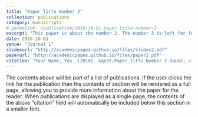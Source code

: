 ```yaml
---
title: "Paper Title Number 2"
collection: publications
category: manuscripts
# permalink: /publication/2010-10-01-paper-title-number-2
excerpt: "This paper is about the number 2. The number 3 is left for future work."
date: 2010-10-01
venue: "Journal 1"
slidesurl: "http://academicpages.github.io/files/slides2.pdf"
paperurl: "http://academicpages.github.io/files/paper2.pdf"
citation: "Your Name, You. (2010). &quot;Paper Title Number 2.&quot; <i>Journal 1</i>. 1(2)."
---
```


The contents above will be part of a list of publications, if the user clicks the link for the publication than the contents of section will be rendered as a full page, allowing you to provide more information about the paper for the reader. When publications are displayed as a single page, the contents of the above "citation" field will automatically be included below this section in a smaller font.
